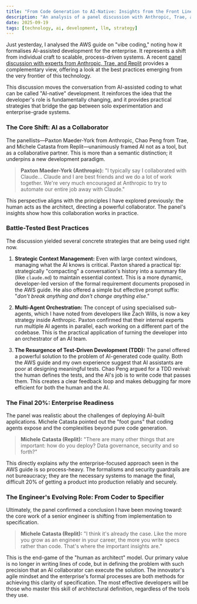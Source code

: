 ```yaml
---
title: "From Code Generation to AI-Native: Insights from the Front Lines"
description: "An analysis of a panel discussion with Anthropic, Trae, and Replit, connecting their best practices for AI-native development to the evolving role of the software engineer."
date: 2025-09-19
tags: [technology, ai, development, llm, strategy]
---
```


Just yesterday, I analysed the AWS guide on "vibe coding," noting how it formalises AI-assisted development for the enterprise. It represents a shift from individual craft to scalable, process-driven systems. A recent [panel discussion with experts from Anthropic, Trae, and Replit](https://www.youtube.com/watch?v=9VxB8ewCHN0) provides a complementary view, offering a look at the best practices emerging from the very frontier of this technology.

This discussion moves the conversation from AI-assisted coding to what can be called "AI-native" development. It reinforces the idea that the developer's role is fundamentally changing, and it provides practical strategies that bridge the gap between solo experimentation and enterprise-grade systems.

### The Core Shift: AI as a Collaborator

The panellists—Paxton Maeder-York from Anthropic, Chao Peng from Trae, and Michele Catasta from Replit—unanimously framed AI not as a tool, but as a collaborative partner. This is more than a semantic distinction; it underpins a new development paradigm.

> **Paxton Maeder-York (Anthropic):** "I typically say I collaborated with Claude... Claude and I are best friends and we do a lot of work together. We're very much encouraged at Anthropic to try to automate our entire job away with Claude."

This perspective aligns with the principles I have explored previously: the human acts as the architect, directing a powerful collaborator. The panel's insights show how this collaboration works in practice.

### Battle-Tested Best Practices

The discussion yielded several concrete strategies that are being used right now.

1.  **Strategic Context Management:** Even with large context windows, managing what the AI knows is critical. Paxton shared a practical tip: strategically "compacting" a conversation's history into a summary file (like `claude.md`) to maintain essential context. This is a more dynamic, developer-led version of the formal requirement documents proposed in the AWS guide. He also offered a simple but effective prompt suffix: "*don't break anything and don't change anything else*."

2.  **Multi-Agent Orchestration:** The concept of using specialised sub-agents, which I have noted from developers like Zach Wills, is now a key strategy inside Anthropic. Paxton confirmed that their internal experts run multiple AI agents in parallel, each working on a different part of the codebase. This is the practical application of turning the developer into an orchestrator of an AI team.

3.  **The Resurgence of Test-Driven Development (TDD):** The panel offered a powerful solution to the problem of AI-generated code quality. Both the AWS guide and my own experience suggest that AI assistants are poor at designing meaningful tests. Chao Peng argued for a TDD revival: the human defines the tests, and the AI's job is to write code that passes them. This creates a clear feedback loop and makes debugging far more efficient for both the human and the AI.

### The Final 20%: Enterprise Readiness

The panel was realistic about the challenges of deploying AI-built applications. Michele Catasta pointed out the "foot guns" that coding agents expose and the complexities beyond pure code generation.

> **Michele Catasta (Replit):** "There are many other things that are important: how do you deploy? Data governance, security and so forth?"

This directly explains *why* the enterprise-focused approach seen in the AWS guide is so process-heavy. The formalisms and security guardrails are not bureaucracy; they are the necessary systems to manage the final, difficult 20% of getting a product into production reliably and securely.

### The Engineer's Evolving Role: From Coder to Specifier

Ultimately, the panel confirmed a conclusion I have been moving toward: the core work of a senior engineer is shifting from implementation to specification.

> **Michele Catasta (Replit):** "I think it's already the case. Like the more you grow as an engineer in your career, the more you write specs rather than code. That's where the important insights are."

This is the end-game of the "human as architect" model. Our primary value is no longer in writing lines of code, but in defining the problem with such precision that an AI collaborator can execute the solution. The innovator's agile mindset and the enterprise's formal processes are both methods for achieving this clarity of specification. The most effective developers will be those who master this skill of architectural definition, regardless of the tools they use.
